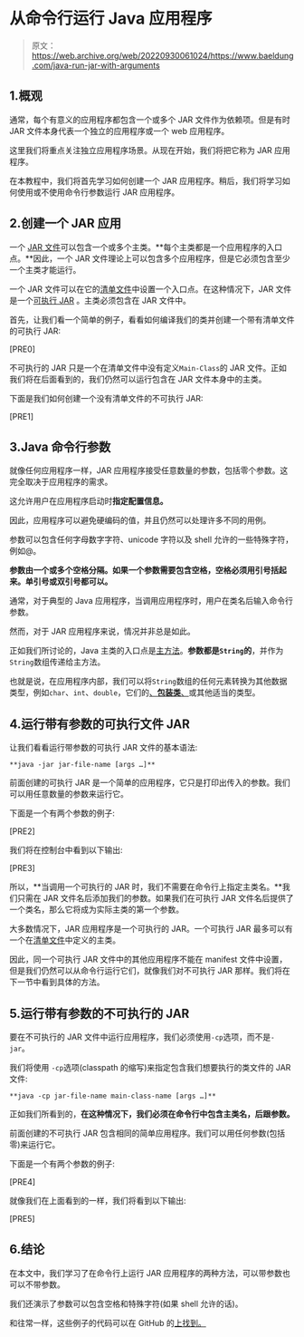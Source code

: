 # 从命令行运行 Java 应用程序

> 原文：<https://web.archive.org/web/20220930061024/https://www.baeldung.com/java-run-jar-with-arguments>

## 1.概观

通常，每个有意义的应用程序都包含一个或多个 JAR 文件作为依赖项。但是有时 JAR 文件本身代表一个独立的应用程序或一个 web 应用程序。

这里我们将重点关注独立应用程序场景。从现在开始，我们将把它称为 JAR 应用程序。

在本教程中，我们将首先学习如何创建一个 JAR 应用程序。稍后，我们将学习如何使用或不使用命令行参数运行 JAR 应用程序。

## 2.创建一个 **JAR** 应用

一个 [JAR 文件](/web/20221103233850/https://www.baeldung.com/java-create-jar)可以包含一个或多个主类。**每个主类都是一个应用程序的入口点。**因此，一个 JAR 文件理论上可以包含多个应用程序，但是它必须包含至少一个主类才能运行。

一个 JAR 文件可以在它的[清单文件](/web/20221103233850/https://www.baeldung.com/java-jar-executable-manifest-main-class)中设置一个入口点。在这种情况下，JAR 文件是一个[可执行 JAR](/web/20221103233850/https://www.baeldung.com/executable-jar-with-maven) 。主类必须包含在 JAR 文件中。

首先，让我们看一个简单的例子，看看如何编译我们的类并创建一个带有清单文件的可执行 JAR:

[PRE0]

不可执行的 JAR 只是一个在清单文件中没有定义`Main-Class`的 JAR 文件。正如我们将在后面看到的，我们仍然可以运行包含在 JAR 文件本身中的主类。

下面是我们如何创建一个没有清单文件的不可执行 JAR:

[PRE1]

## 3.Java 命令行参数

就像任何应用程序一样，JAR 应用程序接受任意数量的参数，包括零个参数。这完全取决于应用程序的需求。

这允许用户在应用程序启动时**指定配置信息。**

因此，应用程序可以避免硬编码的值，并且仍然可以处理许多不同的用例。

参数可以包含任何字母数字字符、unicode 字符以及 shell 允许的一些特殊字符，例如@。

**参数由一个或多个空格分隔。如果一个参数需要包含空格，空格必须用引号括起来。单引号或双引号都可以。**

通常，对于典型的 Java 应用程序，当调用应用程序时，用户在类名后输入命令行参数。

然而，对于 JAR 应用程序来说，情况并非总是如此。

正如我们所讨论的，Java 主类的入口点是[主方法](/web/20221103233850/https://www.baeldung.com/java-main-method)。**参数都是`String`的**，并作为`String`数组传递给主方法。

也就是说，在应用程序内部，我们可以将`String`数组的任何元素转换为其他数据类型，例如`char`、`int`、`double`，它们的[、**包装类**、](/web/20221103233850/https://www.baeldung.com/java-wrapper-classes)或其他适当的类型。

## 4.运行带有参数的可执行文件 **JAR**

让我们看看运行带参数的可执行 JAR 文件的基本语法:

`**java -jar jar-file-name [args …]**`

前面创建的可执行 JAR 是一个简单的应用程序，它只是打印出传入的参数。我们可以用任意数量的参数来运行它。

下面是一个有两个参数的例子:

[PRE2]

我们将在控制台中看到以下输出:

[PRE3]

所以，**当调用一个可执行的 JAR 时，我们不需要在命令行上指定主类名。**我们只需在 JAR 文件名后添加我们的参数。如果我们在可执行 JAR 文件名后提供了一个类名，那么它将成为实际主类的第一个参数。

大多数情况下，JAR 应用程序是一个可执行的 JAR。一个可执行 JAR 最多可以有一个在[清单文件](/web/20221103233850/https://www.baeldung.com/java-jar-executable-manifest-main-class)中定义的主类。

因此，同一个可执行 JAR 文件中的其他应用程序不能在 manifest 文件中设置，但是我们仍然可以从命令行运行它们，就像我们对不可执行 JAR 那样。我们将在下一节中看到具体的方法。

## 5.运行带有参数的不可执行的 **JAR**

要在不可执行的 JAR 文件中运行应用程序，我们必须使用`-cp`选项，而不是`-jar`。

我们将使用 `-cp`选项(classpath 的缩写)来指定包含我们想要执行的类文件的 JAR 文件:

`**java -cp jar-file-name main-class-name [args …]**`

正如我们所看到的，**在这种情况下，我们必须在命令行中包含主类名，后跟参数。**

前面创建的不可执行 JAR 包含相同的简单应用程序。我们可以用任何参数(包括零)来运行它。

下面是一个有两个参数的例子:

[PRE4]

就像我们在上面看到的一样，我们将看到以下输出:

[PRE5]

## 6.结论

在本文中，我们学习了在命令行上运行 JAR 应用程序的两种方法，可以带参数也可以不带参数。

我们还演示了参数可以包含空格和特殊字符(如果 shell 允许的话)。

和往常一样，这些例子的代码可以在 GitHub 的[上找到。](https://web.archive.org/web/20221103233850/https://github.com/eugenp/tutorials/tree/master/core-java-modules/core-java-8-2)